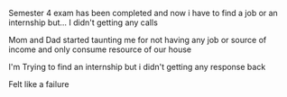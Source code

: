 Semester 4 exam has been completed and now i have to find a job or an internship but... I didn't getting any calls

Mom and Dad started taunting me for not having any job or source of income and only consume resource of our house

I'm Trying to find an internship but i didn't getting any response back

Felt like a failure